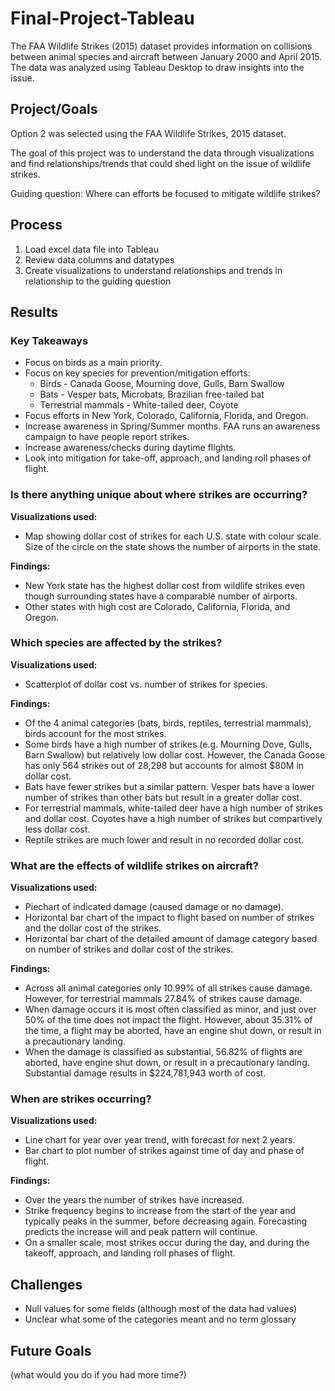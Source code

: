 # Final-Project-Tableau

The FAA Wildlife Strikes (2015) dataset provides information on collisions between animal species and aircraft between January 2000 and April 2015. The data was analyzed using Tableau Desktop to draw insights into the issue.

## Project/Goals

Option 2 was selected using the FAA Wildlife Strikes, 2015 dataset. 

The goal of this project was to understand the data through visualizations and find relationships/trends that could shed light on the issue of wildlife strikes.

Guiding question: Where can efforts be focused to mitigate wildlife strikes?

## Process

1. Load excel data file into Tableau
1. Review data columns and datatypes
1. Create visualizations to understand relationships and trends in relationship to the guiding question

## Results

### Key Takeaways

* Focus on birds as a main priority.
* Focus on key species for prevention/mitigation efforts:
  * Birds  - Canada Goose, Mourning dove, Gulls, Barn Swallow
  * Bats - Vesper bats, Microbats, Brazilian free-tailed bat
  * Terrestrial mammals - White-tailed deer, Coyote
* Focus efforts in New York, Colorado, California, Florida, and Oregon.
* Increase awareness in Spring/Summer months. FAA runs an awareness campaign to have people report strikes.
* Increase awareness/checks during daytime flights.
* Look into mitigation for take-off, approach, and landing roll phases of flight.
 
### Is there anything unique about where strikes are occurring?

**Visualizations used:**
* Map showing dollar cost of strikes for each U.S. state with colour scale. Size of the circle on the state shows the number of airports in the state.

**Findings:** 
* New York state has the highest dollar cost from wildlife strikes even though surrounding states have a comparable number of airports.
* Other states with high cost are Colorado, California, Florida, and Oregon.

### Which species are affected by the strikes?

**Visualizations used:**
* Scatterplot of dollar cost vs. number of strikes for species.

**Findings:** 
 * Of the 4 animal categories (bats, birds, reptiles, terrestrial mammals), birds account for the most strikes. 
 * Some birds have a high number of strikes (e.g. Mourning Dove, Gulls, Barn Swallow) but relatively low dollar cost. However, the Canada Goose has only 564 strikes out of 28,298 but accounts for almost $80M in dollar cost.
 * Bats have fewer strikes but a similar pattern. Vesper bats have a lower number of strikes than other bats but result in a greater dollar cost.
 * For terrestrial mammals, white-tailed deer have a high number of strikes and dollar cost. Coyotes have a high number of strikes but compartively less dollar cost.
 * Reptile strikes are much lower and result in no recorded dollar cost.

### What are the effects of wildlife strikes on aircraft?

**Visualizations used:**
* Piechart of indicated damage (caused damage or no damage). 
* Horizontal bar chart of the impact to flight based on number of strikes and the dollar cost of the strikes.
* Horizontal bar chart of the detailed amount of damage category based on number of strikes and dollar cost of the strikes.

**Findings:**
 * Across all animal categories only 10.99% of all strikes cause damage. However, for terrestrial mammals 27.84% of strikes cause damage.
 * When damage occurs it is most often classified as minor, and just over 50% of the time does not impact the flight. However, about 35.31% of the time, a flight may be aborted, have an engine shut down, or result in a precautionary landing.
 * When the damage is classified as substantial, 56.82% of flights are aborted, have engine shut down, or result in a precautionary landing. Substantial damage results in $224,781,943 worth of cost.

### When are strikes occurring?

**Visualizations used:**
* Line chart for year over year trend, with forecast for next 2 years.
* Bar chart to plot number of strikes against time of day and phase of flight.

**Findings:**
* Over the years the number of strikes have increased.
* Strike frequency begins to increase from the start of the year and typically peaks in the summer, before decreasing again. Forecasting predicts the increase will and peak pattern will continue.
* On a smaller scale, most strikes occur during the day, and during the takeoff, approach, and landing roll phases of flight.

## Challenges 
* Null values for some fields (although most of the data had values)
* Unclear what some of the categories meant and no term glossary

## Future Goals
(what would you do if you had more time?)
